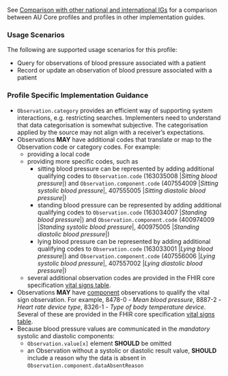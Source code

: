 See [Comparison with other national and international IGs](comparison.html) for a comparison between AU Core profiles and profiles in other implementation guides.

### Usage Scenarios

The following are supported usage scenarios for this profile:

- Query for observations of blood pressure associated with a patient
- Record or update an observation of blood pressure associated with a patient

### Profile Specific Implementation Guidance
- `Observation.category` provides an efficient way of supporting system interactions, e.g. restricting searches. Implementers need to understand that data categorisation is somewhat subjective. The categorisation applied by the source may not align with a receiver’s expectations.
- Observations **MAY** have additional codes that translate or map to the Observation code or category codes. For example:
   -  providing a local code
   -  providing more specific codes, such as
      - sitting blood pressure can be represented by adding additional qualifying codes to `Observation.code` (163035008 \|*Sitting blood pressure*\|) and `Observation.component.code` (407554009 \|*Sitting systolic blood pressure*\|, 407555005 \|*Sitting diastolic blood pressure*\|)
      - standing blood pressure can be represented by adding additional qualifying codes to `Observation.code` (163034007 \|*Standing blood pressure*\|) and `Observation.component.code` (400974009 \|*Standing systolic blood pressure*\|, 400975005 \|*Standing diastolic blood pressure*\|)
      - lying blood pressure can be represented by adding additional qualifying codes to `Observation.code` (163033001 \|*Lying blood pressure*\|) and `Observation.component.code` (407556006 \|*Lying systolic blood pressure*\|, 407557002 \|*Lying diastolic blood pressure*\|)
   - several additional observation codes are provided in the FHIR core specification [vital signs table](http://hl7.org/fhir/R4/observation-vitalsigns.html#vitals-table).
- Observations **MAY** have [component](https://hl7.org/fhir/R4/observation.html#gr-comp) observations to qualify the vital sign observation. For example, 8478-0 - *Mean blood pressure*, 8887-2 - *Heart rate device type*, 8326-1 - *Type of body temperature device*. Several of these are provided in the FHIR core specification [vital signs table](http://hl7.org/fhir/R4/observation-vitalsigns.html#vitals-table).
- Because blood pressure values are communicated in the *mandatory* systolic and diastolic components:
  - `Observation.value[x]` element **SHOULD** be omitted
  - an Observation without a systolic or diastolic result value, **SHOULD** include a reason why the data is absent in `Observation.component.dataAbsentReason`


